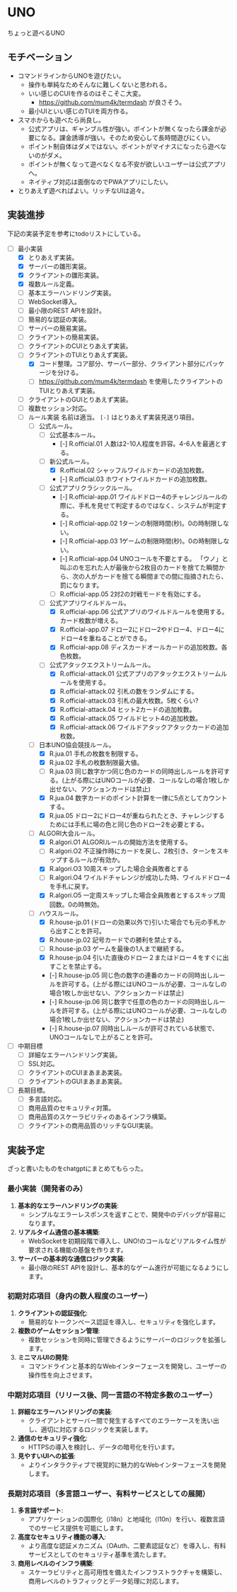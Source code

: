 # UNO

ちょっと遊べるUNO

## モチベーション

- コマンドラインからUNOを遊びたい。
	- 操作も単純なためそんなに難しくないと思われる。
	- いい感じのCUIを作るのはそこそこ大変。
		- https://github.com/mum4k/termdash が良さそう。
	- 最小UIといい感じのTUIを両方作る。
- スマホからも遊べたら尚良し。
	- 公式アプリは、ギャンブル性が強い。ポイントが無くなったら課金が必要になる。課金誘導が強い。そのため安心して長時間遊びにくい。
	- ポイント制自体はダメではない。ポイントがマイナスになったら遊べないのがダメ。
	- ポイントが無くなって遊べなくなる不安が欲しいユーザーは公式アプリへ。
	- ネイティブ対応は面倒なのでPWAアプリにしたい。
- とりあえず遊べればよい。リッチなUIは追々。

## 実装進捗

下記の実装予定を参考にtodoリストにしている。

- [ ] 最小実装
	- [x] とりあえず実装。
	- [x] サーバーの雛形実装。
	- [x] クライアントの雛形実装。
	- [x] 複数ルール定義。
	- [ ] 基本エラーハンドリング実装。
	- [ ] WebSocket導入。
	- [ ] 最小限のREST APIを設計。
	- [ ] 簡易的な認証の実装。
	- [ ] サーバーの簡易実装。
	- [ ] クライアントの簡易実装。
	- [ ] クライアントのCUIとりあえず実装。
	- [ ] クライアントのTUIとりあえず実装。
		- [x] コード整理。コア部分、サーバー部分、クライアント部分にパッケージを分ける。
		- [ ] https://github.com/mum4k/termdash を使用したクライアントのTUIとりあえず実装。
	- [ ] クライアントのGUIとりあえず実装。
	- [ ] 複数セッション対応。
	- [ ] ルール実装 名前は適当。 `[-]` はとりあえず実装見送り項目。
		- [ ] 公式ルール。
			- [ ] 公式基本ルール。
				- [-] R.official.01 人数は2-10人程度を許容。4-6人を最適とする。
			- [ ] 新公式ルール。
				- [x] R.official.02 シャッフルワイルドカードの追加枚数。
				- [-] R.official.03 ホワイトワイルドカードの追加枚数。
			- [ ] 公式アプリクラシックルール。
				- [-] R.official-app.01 ワイルドドロー4のチャレンジルールの際に、手札を見せて判定するのではなく、システムが判定する。
				- [-] R.official-app.02 1ターンの制限時間(秒)。0の時制限しない。
				- [-] R.official-app.03 1ゲームの制限時間(秒)。0の時制限しない。
				- [-] R.official-app.04 UNOコールを不要とする。 「ウノ」と叫ぶのを忘れた人が最後から2枚目のカードを捨てた瞬間から、次の人がカードを捨てる瞬間までの間に指摘されたら、罰になります。
				- [ ] R.official-app.05 2対2の対戦モードを有効にする。
			- [ ] 公式アプリワイルドルール。
				- [x] R.official-app.06 公式アプリのワイルドルールを使用する。カード枚数が増える。
				- [x] R.official-app.07 ドロー2にドロー2やドロー4、ドロー4にドロー4を重ねることができる。
				- [x] R.official-app.08 ディスカードオールカードの追加枚数。各色枚数。
			- [ ] 公式アタックエクストリームルール。
				- [x] R.official-attack.01 公式アプリのアタックエクストリームルールを使用する。
				- [x] R.official-attack.02 引札の数をランダムにする。
				- [x] R.official-attack.03 引札の最大枚数。5枚くらい?
				- [x] R.official-attack.04 ヒット2カードの追加枚数。
				- [x] R.official-attack.05 ワイルドヒット4の追加枚数。
				- [x] R.official-attack.06 ワイルドアタックアタックカードの追加枚数。
		- [ ] 日本UNO協会競技ルール。
			- [x] R.jua.01 手札の枚数を制限する。
			- [x] R.jua.02 手札の枚数制限最大値。
			- [ ] R.jua.03 同じ数字かつ同じ色のカードの同時出しルールを許可する。(上がる際にはUNOコールが必要、コールなしの場合1枚しか出せない、アクションカードは禁止)
			- [x] R.jua.04 数字カードのポイント計算を一律に5点としてカウントする。
			- [x] R.jua.05 ドロー2にドロー4が重ねられたとき、チャレンジするためには手札に場の色と同じ色のドロー2を必要とする。
		- [ ] ALGORI大会ルール。
			- [x] R.algori.O1 ALGORIルールの開始方法を使用する。
			- [ ] R.algori.O2 不正操作時にカードを戻し、2枚引き、ターンをスキップするルールが有効か。
			- [x] R.algori.O3 10周スキップした場合全員敗者とする
			- [ ] R.algori.O4 ワイルドチャレンジが成功した時、ワイルドドロー4を手札に戻す。
			- [x] R.algori.O5 一定周スキップした場合全員敗者とするスキップ周回数。0の時無効。
		- [ ] ハウスルール。
			- [x] R.house-jp.01 (ドローの効果以外で)引いた場合でも元の手札から出すことを許可。
			- [x] R.house-jp.02 記号カードでの勝利を禁止する。
			- [ ] R.house-jp.03 ゲームを最後の1人まで継続する。
			- [x] R.house-jp.04 引いた直後のドロー２またはドロー４をすぐに出すことを禁止する。
			- [-] R.house-jp.05 同じ色の数字の連番のカードの同時出しルールを許可する。(上がる際にはUNOコールが必要、コールなしの場合1枚しか出せない、アクションカードは禁止)
			- [-] R.house-jp.06 同じ数字で任意の色のカードの同時出しルールを許可する。(上がる際にはUNOコールが必要、コールなしの場合1枚しか出せない、アクションカードは禁止)
			- [-] R.house-jp.07 同時出しルールが許可されている状態で、UNOコールなしで上がることを許可。
- [ ] 中期目標
	- [ ] 詳細なエラーハンドリング実装。
	- [ ] SSL対応。
	- [ ] クライアントのCUIまあまあ実装。
	- [ ] クライアントのGUIまあまあ実装。
- [ ] 長期目標。
	- [ ] 多言語対応。
	- [ ] 商用品質のセキュリティ対策。
	- [ ] 商用品質のスケーラビリティのあるインフラ構築。
	- [ ] クライアントの商用品質のリッチなGUI実装。

## 実装予定

ざっと書いたものをchatgptにまとめてもらった。

### 最小実装（開発者のみ）
1. **基本的なエラーハンドリングの実装**:
	- シンプルなエラーレスポンスを返すことで、開発中のデバッグが容易になります。
2. **リアルタイム通信の基本構築**:
	- WebSocketを初期段階で導入し、UNO!のコールなどリアルタイム性が要求される機能の基盤を作ります。
3. **サーバーの基本的な通信ロジック実装**:
	- 最小限のREST APIを設計し、基本的なゲーム進行が可能になるようにします。
### 初期対応項目（身内の数人程度のユーザー）
1. **クライアントの認証強化**:
	- 簡易的なトークンベース認証を導入し、セキュリティを強化します。
2. **複数のゲームセッション管理**:
	- 複数セッションを同時に管理できるようにサーバーのロジックを拡張します。
3. **ミニマルUIの開発**:
	- コマンドラインと基本的なWebインターフェースを開発し、ユーザーの操作性を向上させます。
### 中期対応項目（リリース後、同一言語の不特定多数のユーザー）
1. **詳細なエラーハンドリングの実装**:
	- クライアントとサーバー間で発生するすべてのエラーケースを洗い出し、適切に対応するロジックを実装します。
2. **通信のセキュリティ強化**:
	- HTTPSの導入を検討し、データの暗号化を行います。
3. **見やすいUIへの拡張**:
	- よりインタラクティブで視覚的に魅力的なWebインターフェースを開発します。
### 長期対応項目（多言語ユーザー、有料サービスとしての展開）
1. **多言語サポート**:
	- アプリケーションの国際化（i18n）と地域化（l10n）を行い、複数言語でのサービス提供を可能にします。
2. **高度なセキュリティ機能の導入**:
	- より高度な認証メカニズム（OAuth、二要素認証など）を導入し、有料サービスとしてのセキュリティ基準を満たします。
3. **商用レベルのインフラ構築**:
	- スケーラビリティと高可用性を備えたインフラストラクチャを構築し、商用レベルのトラフィックとデータ処理に対応します。

